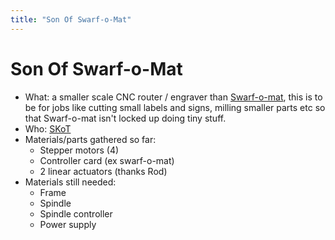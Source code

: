 ```yaml
---
title: "Son Of Swarf-o-Mat"
---
```

# Son Of Swarf-o-Mat

-   What: a smaller scale CNC router / engraver than [Swarf-o-mat](/Projects/Swarf-o-mat), this is to be for jobs like cutting small labels and signs, milling smaller parts etc so that Swarf-o-mat isn't locked up doing tiny stuff.
-   Who: [SKoT](/User/SKoT)
-   Materials/parts gathered so far:
    -   Stepper motors (4)
    -   Controller card (ex swarf-o-mat)
    -   2 linear actuators (thanks Rod)
-   Materials still needed:
    -   Frame
    -   Spindle
    -   Spindle controller
    -   Power supply
